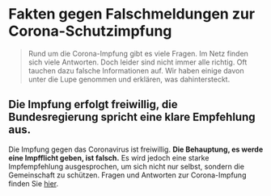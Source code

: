 # Fakten gegen Falschmeldungen zur Corona-Schutzimpfung

> Rund um die Corona-Impfung gibt es viele Fragen. Im Netz finden sich viele Antworten. Doch leider sind nicht immer alle richtig. Oft tauchen dazu falsche Informationen auf. Wir haben einige davon unter die Lupe genommen und erklären, was dahintersteckt.

## Die Impfung erfolgt freiwillig, die Bundesregierung spricht eine klare Empfehlung aus.

Die Impfung gegen das Coronavirus ist freiwillig. **Die Behauptung, es werde eine Impfflicht geben, ist falsch.** Es wird jedoch eine starke Impfempfehlung ausgesprochen, um sich nicht nur selbst, sondern die Gemeinschaft zu schützen. Fragen und Antworten zur Corona-Impfung finden Sie [hier](https://web.archive.org/web/https://www.bundesregierung.de/breg-de/themen/corona-informationen-impfung/coronavirus-impfung-faq-1788988).
